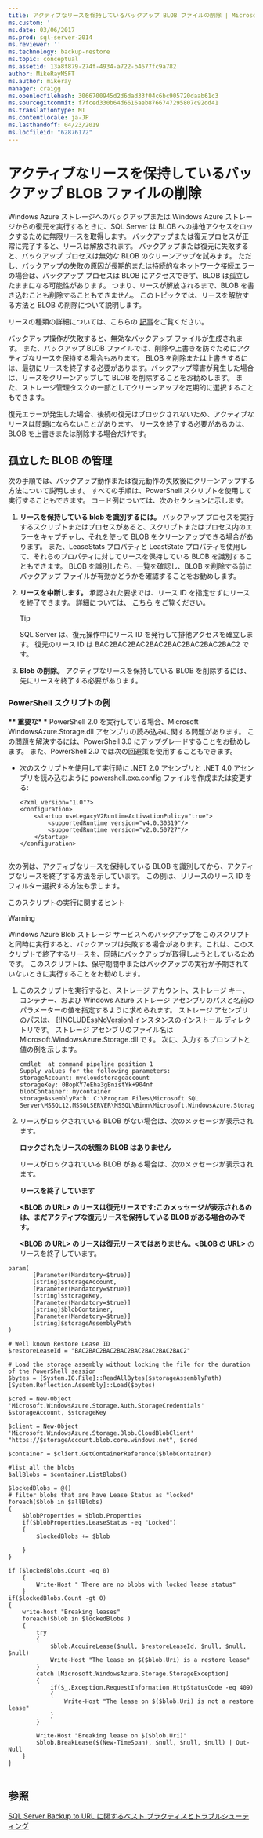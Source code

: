 ```yaml
---
title: アクティブなリースを保持しているバックアップ BLOB ファイルの削除 | Microsoft Docs
ms.custom: ''
ms.date: 03/06/2017
ms.prod: sql-server-2014
ms.reviewer: ''
ms.technology: backup-restore
ms.topic: conceptual
ms.assetid: 13a8f879-274f-4934-a722-b4677fc9a782
author: MikeRayMSFT
ms.author: mikeray
manager: craigg
ms.openlocfilehash: 3066700945d2d6dad33f04c6bc905720daab61c3
ms.sourcegitcommit: f7fced330b64d6616aeb8766747295807c92dd41
ms.translationtype: MT
ms.contentlocale: ja-JP
ms.lasthandoff: 04/23/2019
ms.locfileid: "62876172"
---
```

# <a name="deleting-backup-blob-files-with-active-leases"></a>アクティブなリースを保持しているバックアップ BLOB ファイルの削除
  Windows Azure ストレージへのバックアップまたは Windows Azure ストレージからの復元を実行するときに、SQL Server は BLOB への排他アクセスをロックするために無限リースを取得します。 バックアップまたは復元プロセスが正常に完了すると、リースは解放されます。 バックアップまたは復元に失敗すると、バックアップ プロセスは無効な BLOB のクリーンアップを試みます。 ただし、バックアップの失敗の原因が長期的または持続的なネットワーク接続エラーの場合は、バックアップ プロセスは BLOB にアクセスできず、BLOB は孤立したままになる可能性があります。 つまり、リースが解放されるまで、BLOB を書き込むことも削除することもできません。 このトピックでは、リースを解放する方法と BLOB の削除について説明します。  
  
 リースの種類の詳細については、こちらの [記事](https://go.microsoft.com/fwlink/?LinkId=275664)をご覧ください。  
  
 バックアップ操作が失敗すると、無効なバックアップ ファイルが生成されます。  また、バックアップ BLOB ファイルでは、削除や上書きを防ぐためにアクティブなリースを保持する場合もあります。  BLOB を削除または上書きするには、最初にリースを終了する必要があります。バックアップ障害が発生した場合は、リースをクリーンアップして BLOB を削除することをお勧めします。 また、ストレージ管理タスクの一部としてクリーンアップを定期的に選択することもできます。  
  
 復元エラーが発生した場合、後続の復元はブロックされないため、アクティブなリースは問題にならないことがあります。 リースを終了する必要があるのは、BLOB を上書きまたは削除する場合だけです。  
  
## <a name="managing-orphaned-blobs"></a>孤立した BLOB の管理  
 次の手順では、バックアップ動作または復元動作の失敗後にクリーンアップする方法について説明します。 すべての手順は、PowerShell スクリプトを使用して実行することもできます。 コード例については、次のセクションに示します。  
  
1.  **リースを保持している blob を識別するには。** バックアップ プロセスを実行するスクリプトまたはプロセスがあると、スクリプトまたはプロセス内のエラーをキャプチャし、それを使って BLOB をクリーンアップできる場合があります。   また、LeaseStats プロパティと LeastState プロパティを使用して、それらのプロパティに対してリースを保持している BLOB を識別することもできます。 BLOB を識別したら、一覧を確認し、BLOB を削除する前にバックアップ ファイルが有効かどうかを確認することをお勧めします。  
  
2.  **リースを中断します。** 承認された要求では、リース ID を指定せずにリースを終了できます。 詳細については、 [こちら](https://go.microsoft.com/fwlink/?LinkID=275664) をご覧ください。  
  
    > [!TIP]  
    >  SQL Server は、復元操作中にリース ID を発行して排他アクセスを確立します。 復元のリース ID は BAC2BAC2BAC2BAC2BAC2BAC2BAC2BAC2 です。  
  
3.  **Blob の削除。** アクティブなリースを保持している BLOB を削除するには、先にリースを終了する必要があります。  
  
###  <a name="Code_Example"></a> PowerShell スクリプトの例  
 **\*\* 重要な\* \***  PowerShell 2.0 を実行している場合、Microsoft WindowsAzure.Storage.dll アセンブリの読み込みに関する問題があります。 この問題を解決するには、PowerShell 3.0 にアップグレードすることをお勧めします。 また、PowerShell 2.0 では次の回避策を使用することもできます。  
  
-   次のスクリプトを使用して実行時に .NET 2.0 アセンブリと .NET 4.0 アセンブリを読み込むように powershell.exe.config ファイルを作成または変更する:  
  
    ```  
    <?xml version="1.0"?>   
    <configuration>   
        <startup useLegacyV2RuntimeActivationPolicy="true">   
            <supportedRuntime version="v4.0.30319"/>   
            <supportedRuntime version="v2.0.50727"/>   
        </startup>   
    </configuration>  
  
    ```  
  
 次の例は、アクティブなリースを保持している BLOB を識別してから、アクティブなリースを終了する方法を示しています。 この例は、リリースのリース ID をフィルター選択する方法も示します。  
  
 このスクリプトの実行に関するヒント  
  
> [!WARNING]  
>  Windows Azure Blob ストレージ サービスへのバックアップをこのスクリプトと同時に実行すると、バックアップは失敗する場合があります。これは、このスクリプトで終了するリースを、同時にバックアップが取得しようとしているためです。 このスクリプトは、保守期間中またはバックアップの実行が予期されていないときに実行することをお勧めします。  
  
1.  このスクリプトを実行すると、ストレージ アカウント、ストレージ キー、コンテナー、および Windows Azure ストレージ アセンブリのパスと名前のパラメーターの値を指定するように求められます。 ストレージ アセンブリのパスは、 [!INCLUDE[ssNoVersion](../../includes/ssnoversion-md.md)]インスタンスのインストール ディレクトリです。 ストレージ アセンブリのファイル名は Microsoft.WindowsAzure.Storage.dll です。 次に、入力するプロンプトと値の例を示します。  
  
    ```  
    cmdlet  at command pipeline position 1  
    Supply values for the following parameters:  
    storageAccount: mycloudstorageaccount  
    storageKey: 0BopKY7eEha3gBnistYk+904nf  
    blobContainer: mycontainer   
    storageAssemblyPath: C:\Program Files\Microsoft SQL Server\MSSQL12.MSSQLSERVER\MSSQL\Binn\Microsoft.WindowsAzure.Storage.dll  
    ```  
  
2.  リースがロックされている BLOB がない場合は、次のメッセージが表示されます。  
  
     **ロックされたリースの状態の BLOB はありません**  
  
     リースがロックされている BLOB がある場合は、次のメッセージが表示されます。  
  
     **リースを終了しています**  
  
     **\<BLOB の URL> のリースは復元リースです:このメッセージが表示されるのは、まだアクティブな復元リースを保持している BLOB がある場合のみです。**  
  
     **\<BLOB の URL> のリースは復元リースではありません。\<BLOB の URL>** のリースを終了しています。  
  
```  
param(  
       [Parameter(Mandatory=$true)]  
       [string]$storageAccount,  
       [Parameter(Mandatory=$true)]  
       [string]$storageKey,  
       [Parameter(Mandatory=$true)]  
       [string]$blobContainer,  
       [Parameter(Mandatory=$true)]  
       [string]$storageAssemblyPath  
)  
  
# Well known Restore Lease ID  
$restoreLeaseId = "BAC2BAC2BAC2BAC2BAC2BAC2BAC2BAC2"  
  
# Load the storage assembly without locking the file for the duration of the PowerShell session  
$bytes = [System.IO.File]::ReadAllBytes($storageAssemblyPath)  
[System.Reflection.Assembly]::Load($bytes)  
  
$cred = New-Object 'Microsoft.WindowsAzure.Storage.Auth.StorageCredentials' $storageAccount, $storageKey  
  
$client = New-Object 'Microsoft.WindowsAzure.Storage.Blob.CloudBlobClient' "https://$storageAccount.blob.core.windows.net", $cred  
  
$container = $client.GetContainerReference($blobContainer)  
  
#list all the blobs  
$allBlobs = $container.ListBlobs()   
  
$lockedBlobs = @()  
# filter blobs that are have Lease Status as "locked"  
foreach($blob in $allBlobs)  
{  
    $blobProperties = $blob.Properties   
    if($blobProperties.LeaseStatus -eq "Locked")  
    {  
        $lockedBlobs += $blob  
  
    }  
}  
  
if ($lockedBlobs.Count -eq 0)  
    {   
        Write-Host " There are no blobs with locked lease status"  
    }  
if($lockedBlobs.Count -gt 0)  
{  
    write-host "Breaking leases"  
    foreach($blob in $lockedBlobs )   
    {  
        try  
        {  
            $blob.AcquireLease($null, $restoreLeaseId, $null, $null, $null)  
            Write-Host "The lease on $($blob.Uri) is a restore lease"  
        }  
        catch [Microsoft.WindowsAzure.Storage.StorageException]  
        {  
            if($_.Exception.RequestInformation.HttpStatusCode -eq 409)  
            {  
                Write-Host "The lease on $($blob.Uri) is not a restore lease"  
            }  
        }  
  
        Write-Host "Breaking lease on $($blob.Uri)"  
        $blob.BreakLease($(New-TimeSpan), $null, $null, $null) | Out-Null  
    }  
}  
  
```  
  
## <a name="see-also"></a>参照  
 [SQL Server Backup to URL に関するベスト プラクティスとトラブルシューティング](sql-server-backup-to-url-best-practices-and-troubleshooting.md)  
  
  
